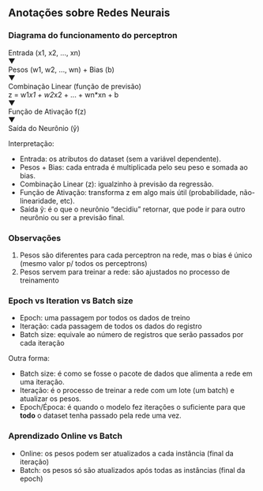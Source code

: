 ## Anotações sobre Redes Neurais

### Diagrama do funcionamento do perceptron
Entrada (x1, x2, ..., xn)    
           ▼  
Pesos (w1, w2, ..., wn) + Bias (b)  
           ▼  
Combinação Linear (função de previsão)  
z = w1*x1 + w2*x2 + ... + wn*xn + b  
           ▼  
Função de Ativação f(z)  
           ▼  
Saída do Neurônio (ŷ)  

Interpretação:
- Entrada: os atributos do dataset (sem a variável dependente).
- Pesos + Bias: cada entrada é multiplicada pelo seu peso e somada ao bias.
- Combinação Linear (z): igualzinho à previsão da regressão.
- Função de Ativação: transforma z em algo mais útil (probabilidade, não-linearidade, etc).
- Saída ŷ: é o que o neurônio “decidiu” retornar, que pode ir para outro neurônio ou ser a previsão final.

### Observações
1. Pesos são diferentes para cada perceptron na rede, mas o bias é único (mesmo valor p/ todos os perceptrons)
2. Pesos servem para treinar a rede: são ajustados no processo de treinamento

### Epoch vs Iteration vs Batch size
- Epoch: uma passagem por todos os dados de treino
- Iteração: cada passagem de todos os dados do registro
- Batch size: equivale ao número de registros que serão passados por cada iteração

Outra forma:
- Batch size: é como se fosse o pacote de dados que alimenta a rede em uma iteração.
- Iteração: é o processo de treinar a rede com um lote (um batch) e atualizar os pesos.
- Epoch/Época: é quando o modelo fez iterações o suficiente para que **todo** o dataset tenha passado pela rede uma vez.

### Aprendizado Online vs Batch
- Online: os pesos podem ser atualizados a cada instância (final da iteração)
- Batch: os pesos só são atualizados após todas as instâncias (final da epoch)